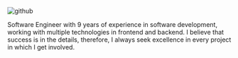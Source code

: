 ![github](https://github.com/vannelo/vannelo/assets/14899325/e5378087-e043-43a9-9e69-6680227785b9)


Software Engineer with 9 years of experience in software development, working with multiple technologies in frontend and backend. I believe that success is in the details, therefore, I always seek excellence in every project in which I get involved.
